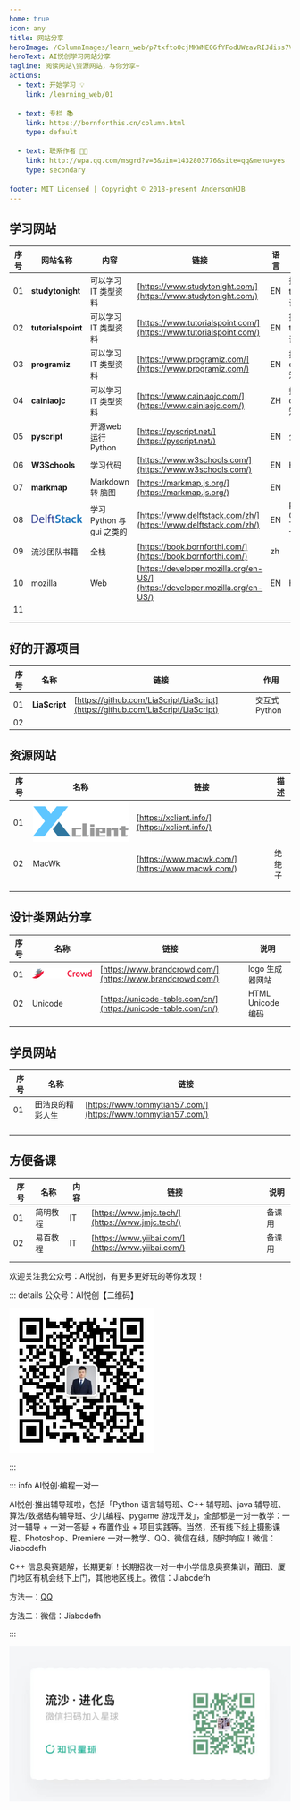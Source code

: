 ```yaml
---
home: true
icon: any
title: 网站分享
heroImage: /ColumnImages/learn_web/p7txftoOcjMKWNE06fYFodUWzavRIJdiss7VJGIC.jpg
heroText: AI悦创学习网站分享
tagline: 阅读网站\资源网站，与你分享~
actions:
  - text: 开始学习 💡
    link: /learning_web/01

  - text: 专栏 📚
    link: https://bornforthis.cn/column.html
    type: default

  - text: 联系作者 👩‍🎓
    link: http://wpa.qq.com/msgrd?v=3&uin=1432803776&site=qq&menu=yes
    type: secondary

footer: MIT Licensed | Copyright © 2018-present AndersonHJB
---
```


## 学习网站


| 序号 | 网站名称                          | 内容                      | 链接                                                         | 语言 | 发现原因                |
| ---- | --------------------------------- | ------------------------- | ------------------------------------------------------------ | ---- | ----------------------- |
| 01   | **studytonight**                  | 可以学习 IT 类型资料      | [https://www.studytonight.com/](https://www.studytonight.com/) | EN   | 搜寻 tkinter 知识点     |
| 02   | **tutorialspoint**                | 可以学习 IT 类型资料      | [https://www.tutorialspoint.com/](https://www.tutorialspoint.com/) | EN   | 搜寻 tkinter 知识点     |
| 03   | **programiz**                     | 可以学习 IT 类型资料      | [https://www.programiz.com/](https://www.programiz.com/)     | EN   | 搜寻 casefold() 知识点  |
| 04   | **cainiaojc**                     | 可以学习 IT 类型资料      | [https://www.cainiaojc.com/](https://www.cainiaojc.com/)     | ZH   | 搜寻 casefold() 知识点  |
| 05   | **pyscript**                      | 开源web运行Python         | [https://pyscript.net/](https://pyscript.net/)               | EN   | 公众号                  |
| 06   | **W3Schools**                     | 学习代码                  | [https://www.w3schools.com/](https://www.w3schools.com/)     | EN   | HTML                    |
| 07   | **markmap**                       | Markdown 转 脑图          | [https://markmap.js.org/](https://markmap.js.org/)           | EN   |                         |
| 08   | ![logo](./README.assets/logo.png) | 学习 Python 与 gui 之类的 | [https://www.delftstack.com/zh/](https://www.delftstack.com/zh/) | EN   | Python GUI Tkinter Text |
| 09   | 流沙团队书籍                      | 全栈                      | [https://book.bornforthi.com/](https://book.bornforthi.com/) | zh   |                         |
| 10   | mozilla                           | Web                       | [https://developer.mozilla.org/en-US/](https://developer.mozilla.org/en-US/) | EN   | HTML em                 |
| 11   |                                   |                           |                                                              |      |                         |
|      |                                   |                           |                                                              |      |                         |
|      |                                   |                           |                                                              |      |                         |

## 好的开源项目

| 序号 | 名称          | 链接                                                         | 作用          |
| ---- | ------------- | ------------------------------------------------------------ | ------------- |
| 01   | **LiaScript** | [https://github.com/LiaScript/LiaScript](https://github.com/LiaScript/LiaScript) | 交互式 Python |
| 02   |               |                                                              |               |

## 资源网站

| 序号 | 名称                                                 | 链接                                             | 描述   |
| ---- | ---------------------------------------------------- | ------------------------------------------------ | ------ |
| 01   | ![精品MAC应用分享](./README.assets/logo-8305990.png) | [https://xclient.info/](https://xclient.info/)   |        |
| 02   | MacWk                                                | [https://www.macwk.com/](https://www.macwk.com/) | 绝绝子 |
|      |                                                      |                                                  |        |
|      |                                                      |                                                  |        |
|      |                                                      |                                                  |        |

## 设计类网站分享

| 序号 | 名称                                                         | 链接                                                         | 说明              |
| ---- | ------------------------------------------------------------ | ------------------------------------------------------------ | ----------------- |
| 01   | ![BrandCrowd](./README.assets/brandcrowd-logo-5d59400c52.svg) | [https://www.brandcrowd.com/](https://www.brandcrowd.com/)   | logo 生成器网站   |
| 02   | Unicode                                                      | [https://unicode-table.com/cn/](https://unicode-table.com/cn/) | HTML Unicode 编码 |
|      |                                                              |                                                              |                   |
|      |                                                              |                                                              |                   |

## 学员网站

| 序号 | 名称             | 链接                                                         |
| ---- | ---------------- | ------------------------------------------------------------ |
| 01   | 田浩良的精彩人生 | [https://www.tommytian57.com/](https://www.tommytian57.com/) |
|      |                  |                                                              |
|      |                  |                                                              |
|      |                  |                                                              |
|      |                  |                                                              |

## 方便备课

| 序号 | 名称     | 内容 | 链接                                               | 说明   |
| ---- | -------- | ---- | -------------------------------------------------- | ------ |
| 01   | 简明教程 | IT   | [https://www.jmjc.tech/](https://www.jmjc.tech/)   | 备课用 |
| 02   | 易百教程 | IT   | [https://www.yiibai.com/](https://www.yiibai.com/) | 备课用 |
|      |          |      |                                                    |        |
|      |          |      |                                                    |        |



欢迎关注我公众号：AI悦创，有更多更好玩的等你发现！

::: details 公众号：AI悦创【二维码】

![](/gzh.jpg)

:::

::: info AI悦创·编程一对一

AI悦创·推出辅导班啦，包括「Python 语言辅导班、C++ 辅导班、java 辅导班、算法/数据结构辅导班、少儿编程、pygame 游戏开发」，全部都是一对一教学：一对一辅导 + 一对一答疑 + 布置作业 + 项目实践等。当然，还有线下线上摄影课程、Photoshop、Premiere 一对一教学、QQ、微信在线，随时响应！微信：Jiabcdefh

C++ 信息奥赛题解，长期更新！长期招收一对一中小学信息奥赛集训，莆田、厦门地区有机会线下上门，其他地区线上。微信：Jiabcdefh

方法一：[QQ](http://wpa.qq.com/msgrd?v=3&uin=1432803776&site=qq&menu=yes)

方法二：微信：Jiabcdefh

:::

![](/zsxq.jpg)
